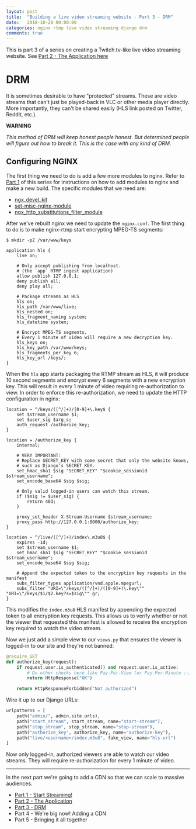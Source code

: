 ```yaml
---
layout: post
title:  "Building a live video streaming website - Part 3 - DRM"
date:   2018-10-20 00:00:00
categories: nginx rtmp live video streaming django drm
comments: true
---
```


This is part 3 of a series on creating a Twitch.tv-like live video streaming website.  See [Part 2 - The Application here](/nginx/rtmp/live/video/streaming/django/2018/10/20/building-a-live-video-streaming-website-part-2-the-applications.html)

# DRM

It is sometimes desirable to have "protected" streams.  These are video streams that can't just be played-back in VLC or other media player directly.  More importantly, they can't be shared easily (HLS link posted on Twitter, Reddit, etc.).

**WARNING**

*This method of DRM will keep honest people honest.  But determined people will figure out how to break it.  This is the case with any kind of DRM.*


## Configuring NGINX

The first thing we need to do is add a few more modules to nginx.  Refer to [Part 1](/nginx/rtmp/live/video/streaming/2018/03/25/building-a-live-video-streaming-website-part-1-start-streaming.html) of this series for instructions on how to add modules to nginx and make a new build.  The specific modules that we need are:

* [ngx_devel_kit](https://github.com/simplresty/ngx_devel_kit)
* [set-misc-nginx-module](https://github.com/openresty/set-misc-nginx-module)
* [ngx_http_substitutions_filter_module](https://github.com/yaoweibin/ngx_http_substitutions_filter_module)

After we've rebuilt nginx we need to update the `nginx.conf`.  The first thing to do is to make nginx-rtmp start encrypting MPEG-TS segments:

```shell
$ mkdir -pZ /var/www/keys
```

```nginx
application hls {
    live on;

    # Only accept publishing from localhost.
    # (the `app` RTMP ingest application)
    allow publish 127.0.0.1;
    deny publish all;
    deny play all;

    # Package streams as HLS
    hls on;
    hls_path /var/www/live;
    hls_nested on;
    hls_fragment_naming system;
    hls_datetime system;

    # Encrypt MPEG-TS segments.
    # Every 1 minute of video will require a new decryption key.
    hls_keys on;
    hls_key_path /var/www/keys;
    hls_fragments_per_key 6;
    hls_key_url /keys/;
}
```

When the `hls` app starts packaging the RTMP stream as HLS, it will produce 10 second segments and encrypt every 6 segments with a new encryption key.  This will result in every 1 minute of video requiring re-authorization to view.  In order to enforce this re-authorization, we need to update the HTTP configuration in nginx:

```nginx
location ~ ^/keys/([^/]+)/[0-9]+\.key$ {
    set $stream_username $1;
    set $user_sig $arg_s;
    auth_request /authorize_key;
}

location = /authorize_key {
    internal;

    # VERY IMPORTANT:
    # Replace SECRET_KEY with some secret that only the website knows,
    # such as Django's SECRET_KEY.
    set_hmac_sha1 $sig "SECRET_KEY" "$cookie_sessionid $stream_username";
    set_encode_base64 $sig $sig;

    # Only valid logged-in users can watch this stream.
    if ($sig != $user_sig) {
        return 403;
    }

    proxy_set_header X-Stream-Username $stream_username;
    proxy_pass http://127.0.0.1:8000/authorize_key;
}

location ~ ^/live/([^/]+)/index\.m3u8$ {
    expires -1d;
    set $stream_username $1;
    set_hmac_sha1 $sig "SECRET_KEY" "$cookie_sessionid $stream_username";
    set_encode_base64 $sig $sig;

    # Append the expected token to the encryption key requests in the manifest
    subs_filter_types application/vnd.apple.mpegurl;
    subs_filter "URI=\"/keys/([^/]+)/([0-9]+)\.key\"" "URI=\"/keys/$1/$2.key?s=$sig\"" gr;
}
```

This modifies the `index.m3u8` HLS manifest by appending the expected token to all encryption key requests.  This allows us to verify whether or not the viewer that requested this manifest is allowed to receive the encryption key required to watch the video stream.

Now we just add a simple view to our `views.py` that ensures the viewer is logged-in to our site and they're not banned:

```python
@require_GET
def authorize_key(request):
    if request.user.is_authenticated() and request.user.is_active:
        # Do other checks here like Pay-Per-View (or Pay-Per-Minute :-))
        return HttpResponse("OK")

    return HttpResponseForbidden("Not authorized")
```

Wire it up to our Django URLs:

```python
urlpatterns = [
    path("admin/", admin.site.urls),
    path("start_stream", start_stream, name="start-stream"),
    path("stop_stream", stop_stream, name="stop-stream"),
    path("authorize_key", authorize_key, name="authorize-key"),
    path("live/<username>/index.m3u8", fake_view, name="hls-url")
]
```

Now only logged-in, authorized viewers are able to watch our video streams.  They will require re-authorization for every 1 minute of video.

<hr>

In the next part we're going to add a CDN so that we can scale to massive audiences.

* [Part 1 - Start Streaming!](/nginx/rtmp/live/video/streaming/2018/03/25/building-a-live-video-streaming-website-part-1-start-streaming.html)
* [Part 2 - The Application](/nginx/rtmp/live/video/streaming/django/2018/10/20/building-a-live-video-streaming-website-part-2-the-applications.html)
* [Part 3 - DRM](/nginx/rtmp/live/video/streaming/django/drm/2018/10/20/building-a-live-video-streaming-website-part-3-drm.html)
* Part 4 - We're big now!  Adding a CDN
* Part 5 - Bringing it all together
